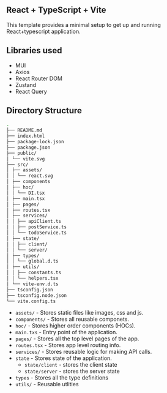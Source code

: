 ## React + TypeScript + Vite

This template provides a minimal setup to get up and running React+typescript application.

## Libraries used

- MUI
- Axios
- React Router DOM
- Zustand
- React Query

## Directory Structure

```bash
.
├── README.md
├── index.html
├── package-lock.json
├── package.json
├── public/
│ └── vite.svg
├── src/
│ ├── assets/
│ │ └── react.svg
│ ├── components
│ ├── hoc/
│ │ └── DI.tsx
│ ├── main.tsx
│ ├── pages/
│ ├── routes.tsx
│ ├── services/
│ │ ├── apiClient.ts
│ │ ├── postService.ts
│ │ └── todoService.ts
│ ├── state/
│ │ ├── client/
│ │ └── server/
│ ├── types/
│ │ └── global.d.ts
│ ├── utils/
│ │ ├── constants.ts
│ │ └── helpers.tsx
│ └── vite-env.d.ts
├── tsconfig.json
├── tsconfig.node.json
└── vite.config.ts
```

- `assets/` - Stores static files like images, css and js.
- `components/` - Stores all reusable componets.
- `hoc/` - Stores higher order components (HOCs).
- `main.txs` - Entry point of the application.
- `pages/` - Stores all the top level pages of the app.
- `routes.tsx` - Stores app level routing info.
- `services/` - Stores reusable logic for making API calls.
- `state` - Stores state of the application.
  - `state/client` - stores the client state
  - `state/server` - stores the server state
- `types` - Stores all the type definitions
- `utils/` - Reusable utlities
